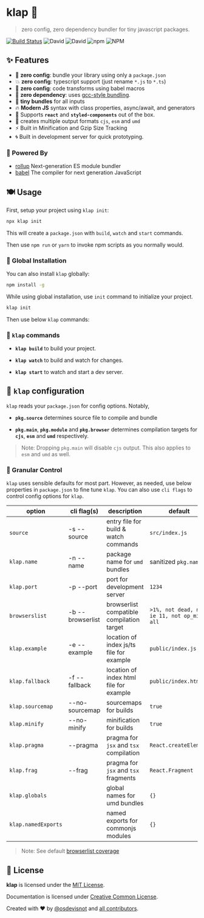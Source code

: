# klap :clap:

> zero config, zero dependency bundler for tiny javascript packages.

[![Build Status](https://travis-ci.org/osdevisnot/klap.svg?branch=master)](https://travis-ci.org/osdevisnot/klap)
![David](https://img.shields.io/david/osdevisnot/klap)
![David](https://img.shields.io/david/dev/osdevisnot/klap)
![npm](https://img.shields.io/npm/v/klap)
![NPM](https://img.shields.io/npm/l/klap)

## :sparkles: Features

- :tada: **zero config**: bundle your library using only a `package.json`
- :boom: **zero config**: typescript support (just rename `*.js` to `*.ts`)
- :star2: **zero config**: code transforms using babel macros
- :rocket: **zero dependency**: uses [gcc-style bundling](https://www.npmjs.com/package/@zeit/ncc).
- :haircut: **tiny bundles** for all inputs
- :fire: **Modern JS** syntax with class properties, async/await, and generators
- :confetti_ball: Supports **`react`** and **`styled-components`** out of the box.
- :octopus: creates multiple output formats `cjs`, `esm` and `umd`
- :zap: Built in Minification and Gzip Size Tracking
- :cyclone: Built in development server for quick prototyping.

### :muscle: Powered By

- [rollup](https://rollupjs.org) Next-generation ES module bundler
- [babel](https://babeljs.io) The compiler for next generation JavaScript

## :plate_with_cutlery: Usage

First, setup your project using `klap init`:

```bash
npx klap init
```

This will create a `package.json` with `build`, `watch` and `start` commands.

Then use `npm run` or `yarn` to invoke npm scripts as you normally would.

### :pushpin: Global Installation

You can also install `klap` globally:

```bash
npm install -g
```

While using global installation, use `init` command to initialize your project.

```bash
klap init
```

Then use below `klap` commands:

### :hammer: `klap` commands

- **`klap build`** to build your project.

- **`klap watch`** to build and watch for changes.

- **`klap start`** to watch and start a dev server.

## :anger: `klap` configuration

`klap` reads your `package.json` for config options. Notably,

- **`pkg.source`** determines source file to compile and bundle

- **`pkg.main`**, **`pkg.module`** and **`pkg.browser`** determines compilation targets for **`cjs`**, **`esm`** and **`umd`** respectively.

> Note: Dropping `pkg.main` will disable `cjs` output. This also applies to `esm` and `umd` as well.

### :trident: Granular Control

`klap` uses sensible defaults for most part. However, as needed, use below properties in `package.json` to fine tune `klap`. You can also use `cli flags` to control config options for `klap`.

| option              | cli flag(s)      | description                               | default                                     |
| ------------------- | ---------------- | ----------------------------------------- | ------------------------------------------- |
| `source`            | -s --source      | entry file for build & watch commands     | `src/index.js`                              |
| `klap.name`         | -n --name        | package name for `umd` bundles            | sanitized `pkg.name`                        |
| `klap.port`         | -p --port        | port for development server               | `1234`                                      |
| `browserslist`      | -b --browserlist | browserlist compatible compilation target | `>1%, not dead, not ie 11, not op_mini all` |
| `klap.example`      | -e --example     | location of index js/ts file for example  | `public/index.js`                           |
| `klap.fallback`     | -f --fallback    | location of index html file for example   | `public/index.html`                         |
| `klap.sourcemap`    | --no-sourcemap   | sourcemaps for builds                     | `true`                                      |
| `klap.minify`       | --no-minify      | minification for builds                   | `true`                                      |
| `klap.pragma`       | --pragma         | pragma for `jsx` and `tsx` compilation    | `React.createElement`                       |
| `klap.frag`         | --frag           | pragma for `jsx` and `tsx` fragments      | `React.Fragment`                            |
| `klap.globals`      |                  | global names for umd bundles              | `{}`                                        |
| `klap.namedExports` |                  | named exports for commonjs modules        | `{}`                                        |

> Note: See default [browserlist coverage](https://browserl.ist/?q=%3E1%25%2C+not+dead%2C+not+ie+11%2C+not+op_mini+all)

## :clinking_glasses: License

**klap** is licensed under the [MIT License](http://opensource.org/licenses/MIT).

Documentation is licensed under [Creative Common License](http://creativecommons.org/licenses/by/4.0/).

Created with ♥ by [@osdevisnot](https://github.com/osdevisnot) and [all contributors](https://github.com/osdevisnot/klap/graphs/contributors).
